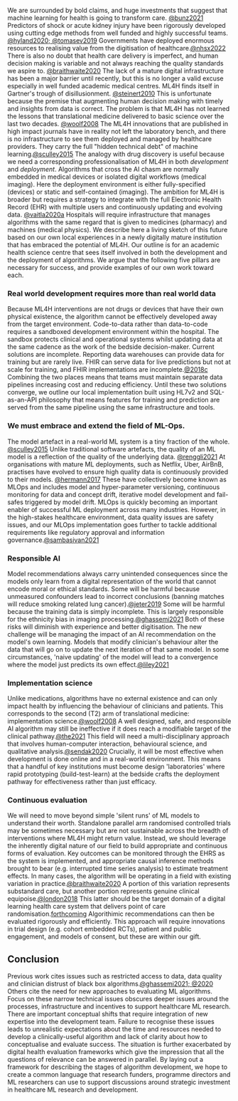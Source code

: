 We are surrounded by bold claims, and huge investments that suggest that machine learning for health is going to transform care. [@bunz2021]() Predictors of shock or acute kidney injury have been rigorously developed using cutting edge methods from well funded and highly successful teams. [@hyland2020; @tomasev2019]() Governments have deployed enormous resources to realising value from the digitisation of healthcare.[@nhsx2022]() There is also no doubt that health care delivery is imperfect, and human decision making is variable and not always reaching the quality standards we aspire to. [@braithwaite2020]() The lack of a mature digital infrastructure has been a major barrier until recently, but this is no longer a valid excuse especially in well funded academic medical centres. 
ML4H finds itself in Gartner's trough of disillusionment. [@steinert2010]() This is unfortunate because the premise that augmenting human decision making with timely and insights from data is correct. The problem is that ML4H has not learned the lessons that translational medicine delivered to basic science over the last two decades. [@woolf2008]() The ML4H innovations that are published in high impact journals have in reality not left the laboratory bench, and there is no infrastructure to see them deployed and managed by healthcare providers. They carry the full "hidden technical debt" of machine learning.[@sculley2015]() The analogy with drug discovery is useful because we need a corresponding professionalisation of ML4H in both _development_ and _deployment_. 
Algorithms that cross the AI chasm are normally embedded in medical devices or isolated digital workflows (medical imaging). Here the deployment environment is either fully-specified (devices) or static and self-contained (imaging). The ambition for ML4H is broader but requires a strategy to integrate with the full Electronic Health Record (EHR) with multiple users and continuously updating and evolving data. [@vaitla2020a]() Hospitals will require infrastructure that manages algorithms with the same regard that is given to medicines (pharmacy) and machines (medical physics).
We describe here a living sketch of this future based on our own local experiences in a  newly digitally mature institution that has embraced the potential of ML4H. Our outline is for an academic health science centre that sees itself involved in both the development and the deployment of algorithms. 
We argue that the following five pillars are necessary for success, and provide examples of our own work toward each.
### Real world development requires more than real world data
Because ML4H interventions are not drugs or devices that have their own physical existence, the algorithm cannot be effectively developed away from the target environment. Code-to-data rather than data-to-code requires a sandboxed development environment within the hospital. The sandbox protects clinical and operational systems whilst updating data at the same cadence as the work of  the bedside decision-maker. Current solutions are incomplete. Reporting data warehouses can provide data for training but are rarely live. FHIR can serve data for live predictions but not at scale for training, and FHIR implementations are incomplete.[@2018c]() Combining the two places means that teams must maintain separate data pipelines increasing cost and reducing efficiency. Until these two solutions converge, we outline our local implementation built using HL7v2 and SQL-as-an-API philosophy that means features for training and prediction are served from the same pipeline using the same infrastructure and tools. 
### We must embrace and extend the field of ML-Ops.
The model artefact in a real-world ML system is a tiny fraction of the whole. [@sculley2015]() Unlike traditional software artefacts, the quality of an ML model is a reflection of the quality of the underlying data. [@renggli2021]() At organisations with mature ML deployments, such as Netflix, Uber, AirBnB, practises have evolved to ensure high quality data is continuously provided to their models. [@hermann2017]() These have collectively become known as MLOps and includes model and hyper-parameter versioning, continuous monitoring for data and concept drift, iterative model development and fail-safes triggered by model drift. MLOps is quickly becoming an important enabler of successful ML deployment across many industries. However, in the high-stakes healthcare environment, data quality issues are safety issues, and our MLOps  implementation goes further to tackle additional requirements like regulatory approval and information governance.[@sambasivan2021]()
### Responsible AI
Model recommendations always carry unintended consequences since the models only learn from a digital representation of the world that cannot encode moral or ethical standards. Some will be harmful because unmeasured confounders lead to incorrect conclusions (banning matches will reduce smoking related lung cancer).[@jeter2019]() Some will be harmful because the training data is simply incomplete. This is largely responsible for the ethnicity bias in imaging processing.[@ghassemi2021]() Both of these risks will diminish with experience and better digitisation. 
The new challenge will be managing the impact of an AI recommendation on the model's own learning. Models that modify clinician's behaviour alter the data that will go on to update the next iteration of that same model. In some circumstances, 'naive updating' of the model will lead to a convergence where the model just predicts its own effect.[@liley2021]()
### Implementation science
Unlike medications, algorithms have no external existence and can only impact health by influencing the behaviour of clinicians and patients. This corresponds to the second (T2) arm of translational medicine: implementation science.[@woolf2008]() A well designed, safe, and responsible AI algorithm may still be ineffective if it does reach a modifiable target of the clinical pathway.[@the2021]() This field will need a multi-disciplinary approach that involves human-computer interaction, behavioural science, and qualitative analysis.[@sendak2020]() Crucially, it will be most effective when development is done online and in a real-world environment. This means that a handful of key institutions must become design 'laboratories' where rapid prototyping (build-test-learn) at the bedside crafts the deployment pathway for effectiveness rather than just efficacy.    
### Continuous evaluation
We will need to move beyond simple 'silent runs' of ML models to understand their worth. Standalone parallel arm randomised controlled trials may be sometimes necessary but are not sustainable across the breadth of interventions where ML4H might return value. Instead, we should leverage the inherently digital nature of our field to build appropriate and continuous forms of evaluation. Key outcomes can be monitored through the EHRS as the system is implemented, and appropriate causal inference methods brought to bear (e.g. interrupted time series analysis) to estimate treatment effects. In many cases, the algorithm will be operating in a field with existing variation in practice.[@braithwaite2020]() A portion of this variation represents substandard care, but another portion represents genuine clinical equipoise.[@london2018]() This latter should be the target domain of a digital learning health care system that delivers point of care randomisation.[forthcoming]() Algorithimic recommendations can then be evaluated rigorously and efficiently. This approach will require innovations in trial design (e.g. cohort embedded RCTs), patient and public engagement, and models of consent, but these are within our gift.
## Conclusion
Previous work cites issues such as restricted access to data, data quality and clinician distrust of black box algorithms.[@ghassemi2021; @2020]() Others cite the need for new approaches to evaluating ML algorithms. 
Focus on these narrow technical issues obscures deeper issues around the processes, infrastructure and incentives to support healthcare ML research. There are important conceptual shifts that require integration of new expertise into the development team. Failure to recognise these issues leads to unrealistic expectations about the time and resources needed to develop a clinically-useful algorithm and lack of clarity about how to conceptualise and evaluate success. The situation is further exacerbated by digital health evaluation frameworks which give the impression that all the questions of relevance can be answered in parallel.
By laying out a framework for describing the stages of algorithm development, we hope to create a common language that research funders, programme directors and ML researchers can use to support discussions around strategic investment in healthcare ML research and development.
 



